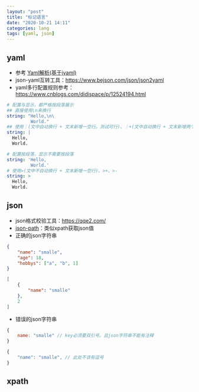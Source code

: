 ```yaml
---
layout: "post"
title: "标记语言"
date: "2020-10-21 14:11"
categories: lang
tags: [yaml, json]
---
```


## yaml

- 参考 [Yaml解析(基于jyaml)](/_posts/java/java-tools.md#Yaml解析(基于jyaml))
- json-yaml互转工具：https://www.bejson.com/json/json2yaml
- yaml多行配置规则参考：https://www.cnblogs.com/didispace/p/12524194.html

```yml
# 配置与显示，都严格按段落展示
## 直接使用\n来换行
string: "Hello,\n\
         World."
## 使用｜(文中自动换行 + 文末新增一空行。测试可行)、｜+(文中自动换行 + 文末新增两个空行)、|-(文中自动换行 + 文末不新增空行)
string: |
  Hello,
  World.

# 配置按段落，显示不需要按段落
string: 'Hello,
         World.'
# 使用>(文中不自动换行 + 文末新增一空行)、>+、>-
string: >
  Hello,
  World.
```

## json

- json格式校验工具：https://qqe2.com/
- [json-path](https://github.com/json-path/JsonPath)：类似xpath获取json值
- 正确的json字符串

```json
{
    "name": "smalle",
    "age": 18,
    "hobbys": ["a", "b", 1]
}

[
    {
        "name": "smalle"
    }, 
    2
]
```
- 错误的json字符串

```js
{
    name: "smalle" // key必须要双引号。且json字符串不能有注释
}

{
    "name": "smalle", // 此处不该有逗号
}
```

## xpath





